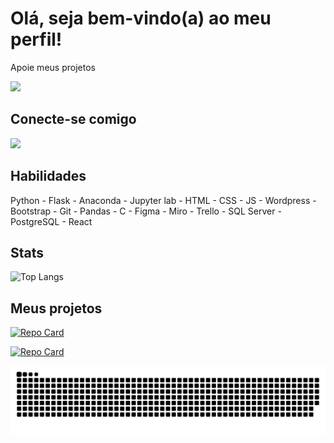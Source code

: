 <h1>Olá, seja bem-vindo(a) ao meu perfil!</h1>
<p>Apoie meus projetos</p>

<a href="https://buymeacoffee.com/kyuubyn"><img src="https://miro.medium.com/v2/resize:fit:1400/1*VJdus0nKuy1uNoByh5BN3w.png" style="height: 50px; width: auto;" /></a>
  
## Conecte-se comigo
<a href="https://www.linkedin.com/in/kaue-o-costa/"><img src="https://cdn-icons-png.flaticon.com/256/174/174857.png" style="height:40px;"></a>

## Habilidades

Python - Flask - Anaconda - Jupyter lab - HTML - CSS - JS - Wordpress - Bootstrap - Git - Pandas - C - Figma - Miro - Trello - SQL Server - PostgreSQL - React

## Stats
![Top Langs](https://github-readme-stats-git-masterrstaa-rickstaa.vercel.app/api/top-langs/?username=kyuubyN&layout=compact&bg_color=000&border_color=30A3DC&title_color=E94D5F&text_color=FFF)

## Meus projetos
[![Repo Card](https://github-readme-stats.vercel.app/api/pin/?username=kyuubyN&repo=IA-Com-Chat-de-voz-Gemini&bg_color=000&border_color=30A3DC&show_icons=true&icon_color=30A3DC&title_color=E94D5F&text_color=FFF)](https://github.com/kyuubyN/IA-Com-Chat-de-voz-Gemini)

[![Repo Card](https://github-readme-stats.vercel.app/api/pin/?username=kyuubyN&repo=ApiRestFlask&bg_color=000&border_color=30A3DC&show_icons=true&icon_color=30A3DC&title_color=E94D5F&text_color=FFF)](https://github.com/kyuubyN/ApiRestFlask)


![snake gif](https://github.com/kyuubyN/kyuubyN/blob/output/github-contribution-grid-snake.svg)
